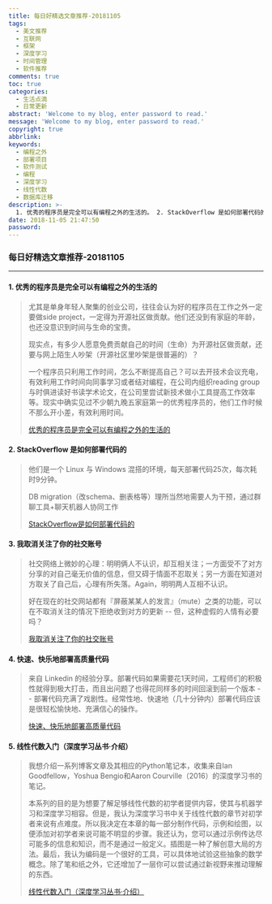 ```yaml
---
title: 每日好精选文章推荐-20181105
tags:
  - 美文推荐
  - 互联网
  - 框架
  - 深度学习
  - 时间管理
  - 软件推荐
comments: true
toc: true
categories:
  - 生活点滴
  - 日常更新
abstract: 'Welcome to my blog, enter password to read.'
message: 'Welcome to my blog, enter password to read.'
copyright: true
abbrlink:
keywords:
  - 编程之外
  - 部署项目
  - 软件测试
  - 编程
  - 深度学习
  - 线性代数
  - 数据库迁移
description: >-
  1. 优秀的程序员是完全可以有编程之外的生活的。 2. StackOverflow 是如何部署代码的。 3. 我取消关注了你的社交账号。4.  快速、快乐地部署高质量代码。  5. 线性代数入门（深度学习丛书·介绍）。
date: 2018-11-05 21:47:50
password:
---
```

<script type="text/javascript" src="/js/src/bai.js"></script>

### 每日好精选文章推荐-20181105
---
#### 1. 优秀的程序员是完全可以有编程之外的生活的
> 尤其是单身年轻人聚集的创业公司，往往会认为好的程序员在工作之外一定要做side project，一定得为开源社区做贡献。他们还没到有家庭的年龄，也还没意识到时间与生命的宝贵。
>
>现实点，有多少人愿意免费贡献自己的时间（生命）为开源社区做贡献，还要与网上陌生人吵架（开源社区里吵架是很普遍的）？
>
>一个程序员只利用工作时间，怎么不断提高自己？可以去开技术会议充电，有效利用工作时间向同事学习或者结对编程，在公司内组织reading group与时俱进读好书读学术论文，在公司里尝试新技术做小工具提高工作效率等。现实中确实见过不少朝九晚五家庭第一的优秀程序员的，他们工作时候不那么开小差，有效利用时间。
>
> [优秀的程序员是完全可以有编程之外的生活的](https://www.belenalbeza.com/articles/top-developers-can-have-a-life-outside-coding/)

#### 2. StackOverflow 是如何部署代码的
>  他们是一个 Linux 与 Windows 混搭的环境，每天部署代码25次，每次耗时9分钟。
>  
>  DB migration（改schema、删表格等）理所当然地需要人为干预，通过群聊工具+聊天机器人协同工作
>
> [ StackOverflow是如何部署代码的](https://nickcraver.com/blog/2016/05/03/stack-overflow-how-we-do-deployment-2016-edition/)

#### 3. 我取消关注了你的社交账号
> 社交网络上微妙的心理：明明俩人不认识，却互相关注；一方面受不了对方分享的对自己毫无价值的信息，但又碍于情面不忍取关；另一方面在知道对方取关了自己后，心理有所失落。Again，明明两人互相不认识。
>
>好在现在的社交网站都有『屏蔽某某人的发言』（mute）之类的功能，可以在不取消关注的情况下拒绝收到对方的更新 -- 但，这种虚假的人情有必要吗？
>
> [我取消关注了你的社交账号](https://lattix.com/dev/index.php?q=blog/2018/10/26/failing-fast-test-impact-analysis-and-software-architecture)

#### 4. 快速、快乐地部署高质量代码
> 来自 Linkedin 的经验分享。部署代码如果需要花1天时间，工程师们的积极性就得到极大打击，而且出问题了也得花同样多的时间回滚到前一个版本 -- 部署代码充满了戏剧性。经常性地、快速地（几十分钟内）部署代码应该是很轻松愉快地、充满信心的操作。
>
> [快速、快乐地部署高质量代码](https://engineering.linkedin.com/developer-happiness/getting-code-production-less-friction-and-high-quality)

#### 5. 线性代数入门（深度学习丛书·介绍）
> 我想介绍一系列博客文章及其相应的Python笔记本，收集来自Ian Goodfellow，Yoshua Bengio和Aaron Courville（2016）的深度学习书的笔记。
>  
> 本系列的目的是为想要了解足够线性代数的初学者提供内容，使其与机器学习和深度学习相容。但是，我认为深度学习书中关于线性代数的章节对初学者来说有点难度。所以我决定在本章的每一部分制作代码，示例和绘图，以便添加对初学者来说可能不明显的步骤。我还认为，您可以通过示例传达尽可能多的信息和知识，而不是通过一般定义。插图是一种了解创意大局的方法。最后，我认为编码是一个很好的工具，可以具体地试验这些抽象的数学概念。除了笔和纸之外，它还增加了一层你可以尝试通过新视野来推动理解的东西。
>
> [线性代数入门（深度学习丛书·介绍）](https://hadrienj.github.io/posts/Deep-Learning-Book-Series-Introduction/)

